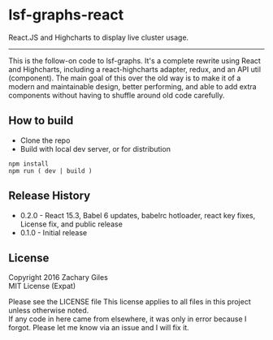 # lsf-graphs-react
React.JS and Highcharts to display live cluster usage.

---

This is the follow-on code to lsf-graphs. It's a complete rewrite using React and Highcharts, including a react-highcharts adapter, redux, and an API util (component).
The main goal of this over the old way is to make it of a modern and maintainable design, better performing, and able to add extra components without having to shuffle around old code carefully.

## How to build
* Clone the repo
* Build with local dev server, or for distribution
```
npm install
npm run ( dev | build )
```

## Release History
* 0.2.0 - React 15.3, Babel 6 updates, babelrc hotloader, react key fixes, License fix, and public release
* 0.1.0 - Initial release  

## License
Copyright 2016 Zachary Giles  
MIT License (Expat)  

Please see the LICENSE file 
This license applies to all files in this project unless otherwise noted.  
If any code in here came from elsewhere, it was only in error because I forgot. Please let me know via an issue and I will fix it.

